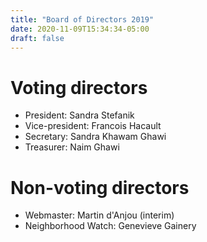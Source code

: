 ```yaml
---
title: "Board of Directors 2019"
date: 2020-11-09T15:34:34-05:00
draft: false
---
```


# Voting directors

* President: Sandra Stefanik
* Vice-president: Francois Hacault
* Secretary: Sandra Khawam Ghawi
* Treasurer: Naim Ghawi

# Non-voting directors

* Webmaster: Martin d'Anjou (interim)
* Neighborhood Watch: Genevieve Gainery

